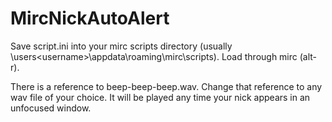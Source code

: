MircNickAutoAlert
=================

Save script.ini into your mirc scripts directory (usually \users\<username>\appdata\roaming\mirc\scripts).  Load through mirc (alt-r).

There is a reference to beep-beep-beep.wav.  Change that reference to any wav file of your choice.  It will be played any time your nick appears in an unfocused window.
